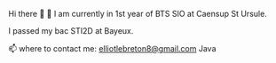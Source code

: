Hi there 👋
🌱 I am currently in 1st year of BTS SIO at Caensup St Ursule.

I passed my bac STI2D at Bayeux.

📫 where to contact me: elliotlebreton8@gmail.com
Java

